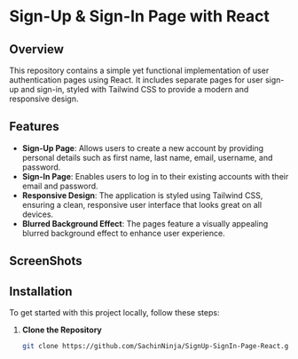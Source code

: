 # Sign-Up & Sign-In Page with React

## Overview

This repository contains a simple yet functional implementation of user authentication pages using React. It includes separate pages for user sign-up and sign-in, styled with Tailwind CSS to provide a modern and responsive design.

## Features

- **Sign-Up Page**: Allows users to create a new account by providing personal details such as first name, last name, email, username, and password.
- **Sign-In Page**: Enables users to log in to their existing accounts with their email and password.
- **Responsive Design**: The application is styled using Tailwind CSS, ensuring a clean, responsive user interface that looks great on all devices.
- **Blurred Background Effect**: The pages feature a visually appealing blurred background effect to enhance user experience.

## ScreenShots



## Installation

To get started with this project locally, follow these steps:

1. **Clone the Repository**

   ```bash
   git clone https://github.com/SachinNinja/SignUp-SignIn-Page-React.git

